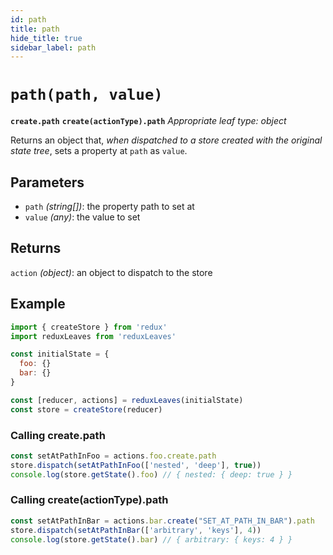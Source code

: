 ```yaml
---
id: path
title: path
hide_title: true
sidebar_label: path
---
```


# `path(path, value)`
**`create.path`**
**`create(actionType).path`**
*Appropriate leaf type: object*

Returns an object that, *when dispatched to a store created with the original state tree*, sets a property at `path` as `value`.

## Parameters
- `path` *(string[])*: the property path to set at
- `value` *(any)*: the value to set

## Returns
`action` *(object)*: an object to dispatch to the store

## Example
```js
import { createStore } from 'redux'
import reduxLeaves from 'reduxLeaves'

const initialState = {
  foo: {}
  bar: {}
}

const [reducer, actions] = reduxLeaves(initialState)
const store = createStore(reducer)
```

### Calling create.path
```js
const setAtPathInFoo = actions.foo.create.path
store.dispatch(setAtPathInFoo(['nested', 'deep'], true))
console.log(store.getState().foo) // { nested: { deep: true } }

```
### Calling create(actionType).path
```js
const setAtPathInBar = actions.bar.create("SET_AT_PATH_IN_BAR").path
store.dispatch(setAtPathInBar(['arbitrary', 'keys'], 4))
console.log(store.getState().bar) // { arbitrary: { keys: 4 } }
```